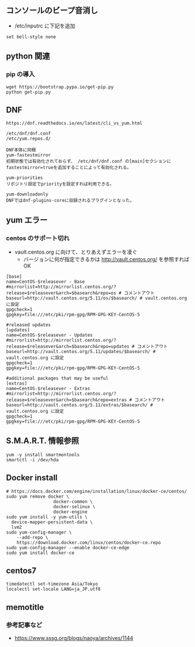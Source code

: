 
## コンソールのビープ音消し
- /etc/inputrc に下記を追加

```
set bell-style none
```

## python 関連
### pip の導入

```
wget https://bootstrap.pypa.io/get-pip.py
python get-pip.py
```

## DNF

```
https://dnf.readthedocs.io/en/latest/cli_vs_yum.html

/etc/dnf/dnf.conf
/etc/yum.repos.d/

DNF本体に同梱
yum-fastestmirror
初期状態では有効化されておらず、 /etc/dnf/dnf.conf の[main]セクションにfastestmirror=trueを追加することによって有効化される。

yum-priorities
リポジトリ設定でpriorityを設定すれば利用できる。

yum-downloadonly
DNFではdnf-plugins-coreに収録されるプラグインとなった。
```

## yum エラー

### centos のサポート切れ
- vault.centos.org に向けて、とりあえずエラーを凌ぐ
	- バージョンに何が指定できるかは http://vault.centos.org/ を参照すればOK

```
[base]
name=CentOS-$releasever - Base
#mirrorlist=http://mirrorlist.centos.org/?release=$releasever&arch=$basearch&repo=os # コメントアウト
baseurl=http://vault.centos.org/5.11/os/$basearch/ # vault.centos.org に設定
gpgcheck=1
gpgkey=file:///etc/pki/rpm-gpg/RPM-GPG-KEY-CentOS-5

#released updates
[updates]
name=CentOS-$releasever - Updates
#mirrorlist=http://mirrorlist.centos.org/?release=$releasever&arch=$basearch&repo=updates # コメントアウト
baseurl=http://vault.centos.org/5.11/updates/$basearch/ # vault.centos.org に設定
gpgcheck=1
gpgkey=file:///etc/pki/rpm-gpg/RPM-GPG-KEY-CentOS-5

#additional packages that may be useful
[extras]
name=CentOS-$releasever - Extras
#mirrorlist=http://mirrorlist.centos.org/?release=$releasever&arch=$basearch&repo=extras # コメントアウト
baseurl=http://vault.centos.org/5.11/extras/$basearch/ # vault.centos.org に設定
gpgcheck=1
gpgkey=file:///etc/pki/rpm-gpg/RPM-GPG-KEY-CentOS-5
```

## S.M.A.R.T. 情報参照

```
yum -y install smartmontools
smartctl -i /dev/hda
```

## Docker install

```
# https://docs.docker.com/engine/installation/linux/docker-ce/centos/
sudo yum remove docker \
                  docker-common \
                  docker-selinux \
                  docker-engine
sudo yum install -y yum-utils \
  device-mapper-persistent-data \
  lvm2
sudo yum-config-manager \
    --add-repo \
    https://download.docker.com/linux/centos/docker-ce.repo
sudo yum-config-manager --enable docker-ce-edge
sudo yum install docker-ce
```

## centos7

```
timedatectl set-timezone Asia/Tokyo
localectl set-locale LANG=ja_JP.utf8
```

## memotitle
### 参考記事など
- https://www.sssg.org/blogs/naoya/archives/1144

